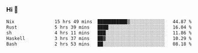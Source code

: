 ### Hi 👋

<!--START_SECTION:waka-->

```txt
Nix               15 hrs 49 mins  ███████████▒░░░░░░░░░░░░░   44.87 %
Rust              5 hrs 39 mins   ████░░░░░░░░░░░░░░░░░░░░░   16.04 %
sh                4 hrs 11 mins   ███░░░░░░░░░░░░░░░░░░░░░░   11.86 %
Haskell           3 hrs 37 mins   ██▓░░░░░░░░░░░░░░░░░░░░░░   10.29 %
Bash              2 hrs 53 mins   ██░░░░░░░░░░░░░░░░░░░░░░░   08.18 %
```

<!--END_SECTION:waka-->
